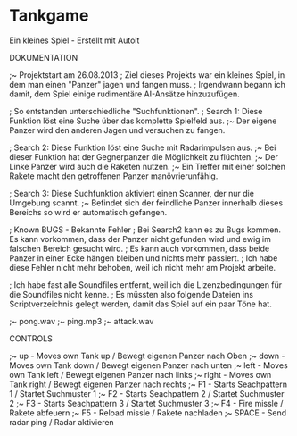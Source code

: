 # Tankgame
Ein kleines Spiel - Erstellt mit Autoit


DOKUMENTATION

;~ Projektstart am 26.08.2013
; Ziel dieses Projekts war ein kleines Spiel, in dem man einen "Panzer" jagen und fangen muss.
; Irgendwann begann ich damit, dem Spiel einige rudimentäre AI-Ansätze hinzuzufügen.

; So entstanden unterschiedliche "Suchfunktionen".
; Search 1: Diese Funktion löst eine Suche über das komplette Spielfeld aus.
;~ 			Der eigene Panzer wird den anderen Jagen und versuchen zu fangen.

; Search 2: Diese Funktion löst eine Suche mit Radarimpulsen aus.
;~ 			Bei dieser Funktion hat der Gegnerpanzer die Möglichkeit zu flüchten.
;~ 			Der Linke Panzer wird auch die Raketen nutzen.
;~ 			Ein Treffer mit einer solchen Rakete macht den getroffenen Panzer manövrierunfähig.

; Search 3: Diese Suchfunktion aktiviert einen Scanner, der nur die Umgebung scannt.
;~ 			Befindet sich der feindliche Panzer innerhalb dieses Bereichs so wird er automatisch gefangen.


; Known BUGS - Bekannte Fehler
; Bei Search2 kann es zu Bugs kommen. Es kann vorkommen, dass der Panzer nicht gefunden wird und ewig im falschen Bereich gesucht wird.
; Es kann auch vorkommen, dass beide Panzer in einer Ecke hängen bleiben und nichts mehr passiert.
; Ich habe diese Fehler nicht mehr behoben, weil ich nicht mehr am Projekt arbeite.


; Ich habe fast alle Soundfiles entfernt, weil ich die Lizenzbedingungen für die Soundfiles nicht kenne.
; Es müssten also folgende Dateien ins Scriptverzeichnis gelegt werden, damit das Spiel auf ein paar Töne hat.

;~ pong.wav
;~ ping.mp3
;~ attack.wav


CONTROLS


;~ up		-	Moves own Tank up / Bewegt eigenen Panzer nach Oben
;~ down 	-	Moves own Tank down / Bewegt eigenen Panzer nach unten
;~ left 	-	Moves own Tank left / Bewegt eigenen Panzer nach links
;~ right	-	Moves own Tank right / Bewegt eigenen Panzer nach rechts
;~ F1		-	Starts Seachpattern 1 / Startet Suchmuster 1
;~ F2		-	Starts Seachpattern 2 / Startet Suchmuster 2
;~ F3		-	Starts Seachpattern 3 / Startet Suchmuster 3
;~ F4		-	Fire missle /  Rakete abfeuern
;~ F5		-	Reload missle /  Rakete nachladen
;~ SPACE	-	Send radar ping / Radar aktivieren
